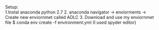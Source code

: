 
Setup:  
1.Instal anaconda python 2.7
2. anaconda navigator -> enviorments -> Create new enviornmet called ADLC
3. Download and use my enviornmet file $ conda env create -f environment.yml
(I used spyder editor)

